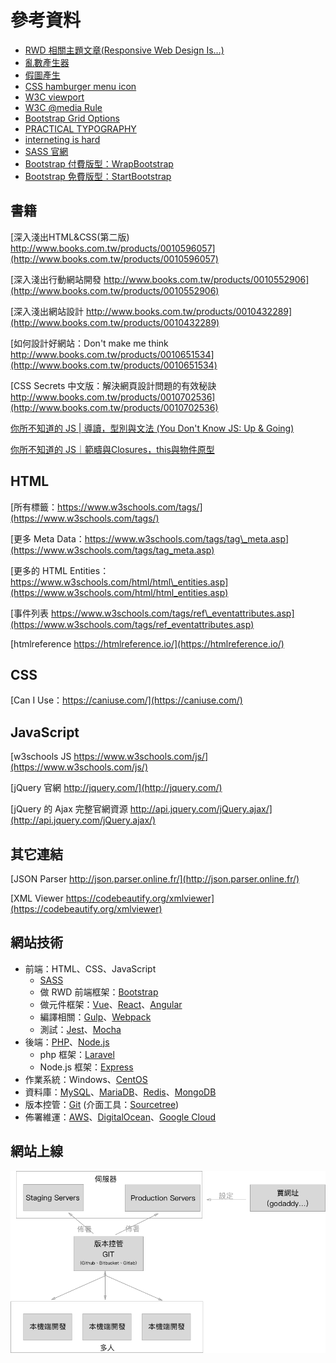 # 參考資料

* [RWD 相關主題文章\(Responsive Web Design Is…\)](https://responsivedesign.is)
* [亂數產生器](http://lab.25sprout.com/nrprnd/)
* [假圖產生](https://picsum.photos/)
* [CSS hamburger menu icon](https://jonsuh.com/hamburgers/)
* [W3C viewport](https://www.w3schools.com/css/css_rwd_viewport.asp)
* [W3C @media Rule](https://www.w3schools.com/cssref/css3_pr_mediaquery.asp)
* [Bootstrap Grid Options](https://getbootstrap.com/docs/4.3/layout/grid/#grid-options)
* [PRACTICAL TYPOGRAPHY](https://practicaltypography.com/)
* [interneting is hard](https://internetingishard.com/)
* [SASS 官網](https://sass-lang.com/)
* [Bootstrap 付費版型：WrapBootstrap](https://wrapbootstrap.com/)
* [Bootstrap 免費版型：StartBootstrap](https://startbootstrap.com/)

## 書籍

[深入淺出HTML&CSS\(第二版\) http://www.books.com.tw/products/0010596057](http://www.books.com.tw/products/0010596057)

[深入淺出行動網站開發 http://www.books.com.tw/products/0010552906](http://www.books.com.tw/products/0010552906)

[深入淺出網站設計 http://www.books.com.tw/products/0010432289](http://www.books.com.tw/products/0010432289)

[如何設計好網站：Don't make me think http://www.books.com.tw/products/0010651534](http://www.books.com.tw/products/0010651534)

[CSS Secrets 中文版：解決網頁設計問題的有效秘訣 http://www.books.com.tw/products/0010702536](http://www.books.com.tw/products/0010702536)

[你所不知道的 JS \| 導讀，型別與文法 \(You Don't Know JS: Up & Going\)](https://www.tenlong.com.tw/products/9789863479666)

[你所不知道的 JS｜範疇與Closures，this與物件原型](https://www.tenlong.com.tw/products/9789864760497)

## HTML

[所有標籤：https://www.w3schools.com/tags/](https://www.w3schools.com/tags/)

[更多 Meta Data：https://www.w3schools.com/tags/tag\_meta.asp](https://www.w3schools.com/tags/tag_meta.asp)

[更多的 HTML Entities：https://www.w3schools.com/html/html\_entities.asp](https://www.w3schools.com/html/html_entities.asp)

[事件列表 https://www.w3schools.com/tags/ref\_eventattributes.asp](https://www.w3schools.com/tags/ref_eventattributes.asp)

[htmlreference https://htmlreference.io/](https://htmlreference.io/)

## CSS

[Can I Use：https://caniuse.com/](https://caniuse.com/)

## JavaScript

[w3schools JS https://www.w3schools.com/js/](https://www.w3schools.com/js/)

[jQuery 官網 http://jquery.com/](http://jquery.com/)

[jQuery 的 Ajax 完整官網資源 http://api.jquery.com/jQuery.ajax/](http://api.jquery.com/jQuery.ajax/)

## 其它連結

[JSON Parser http://json.parser.online.fr/](http://json.parser.online.fr/)

[XML Viewer https://codebeautify.org/xmlviewer](https://codebeautify.org/xmlviewer)

## 網站技術

* 前端：HTML、CSS、JavaScript
  * ​[SASS](https://sass-lang.com/)
  * 做 RWD 前端框架：[Bootstrap](https://getbootstrap.com/)
  * 做元件框架：[Vue](https://vuejs.org/)、[React](https://reactjs.org/)、[Angular](https://angularjs.org/)
  * 編譯相關：[Gulp](https://gulpjs.com/)、[Webpack](https://webpack.js.org/)
  * 測試：[Jest](https://jestjs.io/)、[Mocha](https://mochajs.org/)
* 後端：[PHP](https://www.php.net/)、[Node.js](https://nodejs.org/en/)
  * php 框架：[Laravel](https://laravel.com/)
  * Node.js 框架：[Express](https://expressjs.com/)
* 作業系統：Windows、[CentOS](https://centos.org/)
* 資料庫：[MySQL](https://www.mysql.com/)、[MariaDB](https://mariadb.org/)、[Redis](https://redis.io/)、[MongoDB](https://www.mongodb.com/)
* 版本控管：[Git](https://git-scm.com/) \(介面工具：[Sourcetree](https://www.sourcetreeapp.com/)\)
* 佈署維運：[AWS](https://aws.amazon.com/tw/)、[DigitalOcean](https://m.do.co/c/094511cac7d9)、[Google Cloud](https://cloud.google.com/)

## 網站上線

![&#x57FA;&#x672C;&#x7DB2;&#x7AD9;&#x4E0A;&#x7DDA;&#x6D41;&#x7A0B;](../.gitbook/assets/web_process.png)



